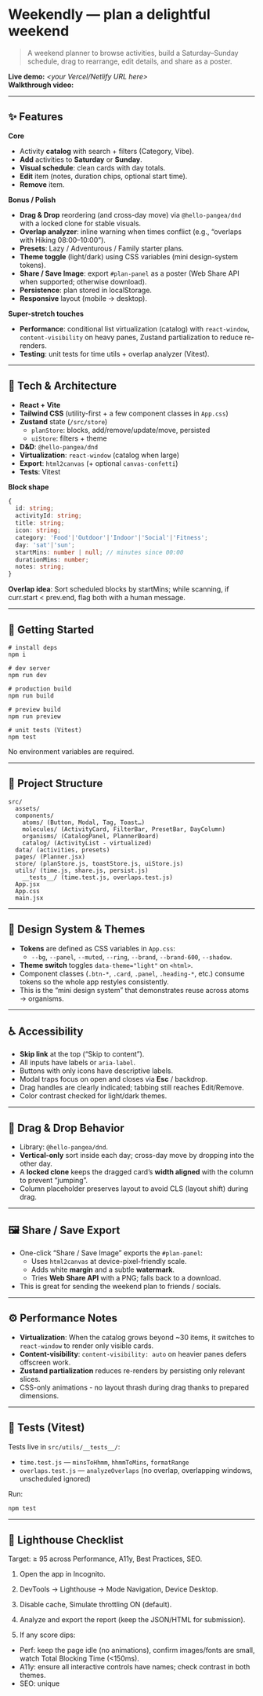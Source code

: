 # Weekendly — plan a delightful weekend

> A weekend planner to browse activities, build a Saturday–Sunday schedule, drag to rearrange, edit details, and share as a poster.

**Live demo:** _<your Vercel/Netlify URL here>_  
**Walkthrough video:** _<link here>_

---

## ✨ Features

**Core**
- Activity **catalog** with search + filters (Category, Vibe).
- **Add** activities to **Saturday** or **Sunday**.
- **Visual schedule**: clean cards with day totals.
- **Edit** item (notes, duration chips, optional start time).
- **Remove** item.

**Bonus / Polish**
- **Drag & Drop** reordering (and cross-day move) via `@hello-pangea/dnd` with a locked clone for stable visuals.
- **Overlap analyzer**: inline warning when times conflict (e.g., “overlaps with Hiking 08:00–10:00”).
- **Presets**: Lazy / Adventurous / Family starter plans.
- **Theme toggle** (light/dark) using CSS variables (mini design-system tokens).
- **Share / Save Image**: export `#plan-panel` as a poster (Web Share API when supported; otherwise download).
- **Persistence**: plan stored in localStorage.
- **Responsive** layout (mobile → desktop).

**Super-stretch touches**
- **Performance**: conditional list virtualization (catalog) with `react-window`, `content-visibility` on heavy panes, Zustand partialization to reduce re-renders.
- **Testing**: unit tests for time utils + overlap analyzer (Vitest).

---

## 🧱 Tech & Architecture

- **React + Vite**
- **Tailwind CSS** (utility-first + a few component classes in `App.css`)
- **Zustand** state (`/src/store`)
  - `planStore`: blocks, add/remove/update/move, persisted
  - `uiStore`: filters + theme
- **D&D**: `@hello-pangea/dnd`
- **Virtualization**: `react-window` (catalog when large)
- **Export**: `html2canvas` (+ optional `canvas-confetti`)
- **Tests**: Vitest

**Block shape**
```ts
{
  id: string;
  activityId: string;
  title: string;
  icon: string;
  category: 'Food'|'Outdoor'|'Indoor'|'Social'|'Fitness';
  day: 'sat'|'sun';
  startMins: number | null; // minutes since 00:00
  durationMins: number;
  notes: string;
}
```

**Overlap idea**: Sort scheduled blocks by startMins; while scanning, if curr.start < prev.end, flag both with a human message.

---

## 🚀 Getting Started

```
# install deps
npm i

# dev server
npm run dev

# production build
npm run build

# preview build
npm run preview

# unit tests (Vitest)
npm test
```

No environment variables are required.

---

## 📂 Project Structure

```
src/
  assets/
  components/
    atoms/ (Button, Modal, Tag, Toast…)
    molecules/ (ActivityCard, FilterBar, PresetBar, DayColumn)
    organisms/ (CatalogPanel, PlannerBoard)
    catalog/ (ActivityList - virtualized)
  data/ (activities, presets)
  pages/ (Planner.jsx)
  store/ (planStore.js, toastStore.js, uiStore.js)
  utils/ (time.js, share.js, persist.js)
    __tests__/ (time.test.js, overlaps.test.js)
  App.jsx
  App.css
  main.jsx
```

---

## 🎨 Design System & Themes

- **Tokens** are defined as CSS variables in `App.css`:
  - `--bg`, `--panel`, `--muted`, `--ring`, `--brand`, `--brand-600`, `--shadow`.
- **Theme switch** toggles `data-theme="light"` on `<html>`.
- Component classes (`.btn-*`, `.card`, `.panel`, `.heading-*`, etc.) consume tokens so the whole app restyles consistently.
- This is the “mini design system” that demonstrates reuse across atoms → organisms.

---

## ♿ Accessibility

- **Skip link** at the top (“Skip to content”).
- All inputs have labels or `aria-label`.
- Buttons with only icons have descriptive labels.
- Modal traps focus on open and closes via **Esc** / backdrop.
- Drag handles are clearly indicated; tabbing still reaches Edit/Remove.
- Color contrast checked for light/dark themes.

---

## 🧲 Drag & Drop Behavior

- Library: `@hello-pangea/dnd`.
- **Vertical-only** sort inside each day; cross-day move by dropping into the other day.
- A **locked clone** keeps the dragged card’s **width aligned** with the column to prevent “jumping”.
- Column placeholder preserves layout to avoid CLS (layout shift) during drag.

---

## 🖼️ Share / Save Export

- One-click “Share / Save Image” exports the `#plan-panel`:
  - Uses `html2canvas` at device-pixel-friendly scale.
  - Adds white **margin** and a subtle **watermark**.
  - Tries **Web Share API** with a PNG; falls back to a download.
- This is great for sending the weekend plan to friends / socials.

---

## ⚙️ Performance Notes

- **Virtualization**: When the catalog grows beyond ~30 items, it switches to `react-window` to render only visible cards.
- **Content-visibility**: `content-visibility: auto` on heavier panes defers offscreen work.
- **Zustand partialization** reduces re-renders by persisting only relevant slices.
- CSS-only animations - no layout thrash during drag thanks to prepared dimensions.

---

## 🧪 Tests (Vitest)

Tests live in `src/utils/__tests__/`:

- `time.test.js` — `minsToHhmm`, `hhmmToMins`, `formatRange`
- `overlaps.test.js` — `analyzeOverlaps` (no overlap, overlapping windows, unscheduled ignored)

Run:
```bash
npm test
```

---

## 🔎 Lighthouse Checklist

Target: ≥ 95 across Performance, A11y, Best Practices, SEO.

1) Open the app in Incognito.

2) DevTools → Lighthouse → Mode Navigation, Device Desktop.

3) Disable cache, Simulate throttling ON (default).

4) Analyze and export the report (keep the JSON/HTML for submission).

5) If any score dips: 
  - Perf: keep the page idle (no animations), confirm images/fonts are small, watch Total     Blocking Time (<150ms).
  - A11y: ensure all interactive controls have names; check contrast in both themes.
  - SEO: unique <title>, <meta name="description">, and semantic headings.

---

## ⚙️ How It Works

**Flow**
1. Catalog data is loaded from `src/data/activities.js`.
2. Interactions (search, filters, theme) update **uiStore** (Zustand).
3. Adding to a day creates a **block** in **planStore** → persisted via `localStorage`.
4. On every plan change:
   - `analyzeOverlaps()` recomputes conflicts for visible cards.
   - Day totals (count + time) are derived from store selectors.
5. Export uses `html2canvas` on `#plan-panel` and triggers Share/Download.

**Why these choices**
- **Zustand** → tiny API, simple selectors, no boilerplate.
- **hello-pangea/dnd** → most stable DnD for lists, great accessibility story.
- **react-window (conditional)** → only kicks in when needed; keeps code small.
- **Tailwind + tokens** → fast iteration; instant theme swap via CSS variables.


---

#### Made with ❤️ by Vansh Nyati.